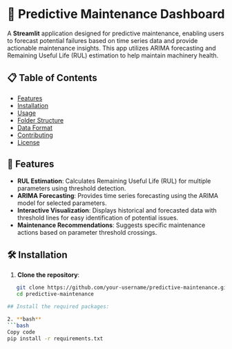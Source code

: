 # 🔧 Predictive Maintenance Dashboard

A **Streamlit** application designed for predictive maintenance, enabling users to forecast potential failures based on time series data and provide actionable maintenance insights. This app utilizes ARIMA forecasting and Remaining Useful Life (RUL) estimation to help maintain machinery health.

## 📋 Table of Contents
- [Features](#features)
- [Installation](#installation)
- [Usage](#usage)
- [Folder Structure](#folder-structure)
- [Data Format](#data-format)
- [Contributing](#contributing)
- [License](#license)

## 🚀 Features

- **RUL Estimation**: Calculates Remaining Useful Life (RUL) for multiple parameters using threshold detection.
- **ARIMA Forecasting**: Provides time series forecasting using the ARIMA model for selected parameters.
- **Interactive Visualization**: Displays historical and forecasted data with threshold lines for easy identification of potential issues.
- **Maintenance Recommendations**: Suggests specific maintenance actions based on parameter threshold crossings.

## 🛠️ Installation

1. **Clone the repository**:
```bash
   git clone https://github.com/your-username/predictive-maintenance.git
   cd predictive-maintenance

## Install the required packages:

2. **bash**
```bash
Copy code
pip install -r requirements.txt


